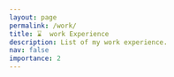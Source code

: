 ```yaml
---
layout: page
permalink: /work/
title: ⌛️  work Experience
description: List of my work experience.
nav: false
importance: 2
---
```


